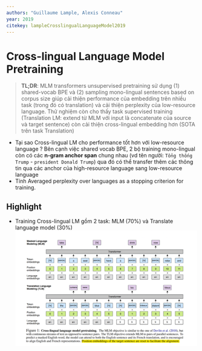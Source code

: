```yaml
---
authors: "Guillaume Lample, Alexis Conneau"
year: 2019
citekey: lampleCrosslingualLanguageModel2019
---
```


# Cross-lingual Language Model Pretraining
> **TL;DR**:  MLM transformers unsupervised pretraining sử dụng (1) shared-vocab BPE và (2) sampling mono-lingual sentences based on corpus size giúp cải thiện performance của embedding trên nhiều task (trong đó có translation) và cải thiện perplexity của low-resource language. Thử nghiệm còn cho thấy task supervised training (Translation LM: extend từ MLM với input là concatenate của source và target sentence) còn cải thiện cross-lingual embedding hơn (SOTA trên task Translation)

- Tại sao Cross-lingual LM cho performance tốt hơn với low-resource language ? Bên cạnh việc shared vocab BPE, 2 bộ training mono-lingual còn có các **n-gram anchor span** chung nhau (vd tên người: `Tổng thống Trump` - `president Donald Trump`) qua đó có thể transfer thêm các thông tin qua các anchor của high-resource language sang low-resource language
- Tính Averaged perplexity over languages as a stopping criterion for training. 

## Highlight
- Training Cross-lingual LM gồm 2 task: MLM (70%) và Translate language model (30%) ![](./static/images/2021-05-12-16-03-18.png)
